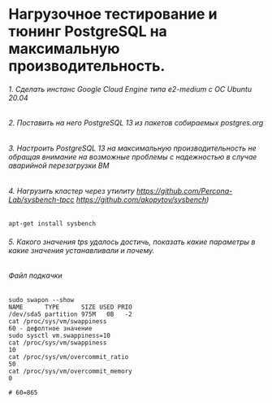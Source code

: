 # Нагрузочное тестирование и тюнинг PostgreSQL на максимальную производительность.

###### 1. Сделать инстанс Google Cloud Engine типа e2-medium с ОС Ubuntu 20.04
###### 2. Поставить на него PostgreSQL 13 из пакетов собираемых postgres.org
###### 3. Настроить PostgreSQL 13 на максимальную производительность не обращая внимание на возможные проблемы с надежностью в случае аварийной перезагрузки ВМ
###### 4. Нагрузить кластер через утилиту https://github.com/Percona-Lab/sysbench-tpcc https://github.com/akopytov/sysbench)
```
apt-get install sysbench
```
###### 5. Какого значения tps удалось достичь, показать какие параметры в какие значения устанавливали и почему.

###### Файл подкачки
```
sudo swapon --show
NAME      TYPE      SIZE USED PRIO
/dev/sda5 partition 975M   0B   -2
cat /proc/sys/vm/swappiness
60 - дефолтное значение
sudo sysctl vm.swappiness=10
cat /proc/sys/vm/swappiness
10
cat /proc/sys/vm/overcommit_ratio
50
cat /proc/sys/vm/overcommit_memory
0
```
```
# 60=865



```










